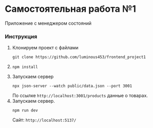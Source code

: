# Самостоятельная работа №1
Приложение с менеджером состояний



### Инструкция
1. Клонируем проект с файлами 
    ```shell
    git clone https://github.com/luminous453/frontend_project1
   ```
2.
    ```shell
    npm install
   ```
3. Запускаем сервер 
    ```shell
    npx json-server --watch public/data.json --port 3001
   ```
   По ссылке `http://localhost:3001/products` данные о товарах.
4. Запускаем сервер.
    ```shell
    npm run dev
   ```
   Сайт: `http://localhost:5137/` 